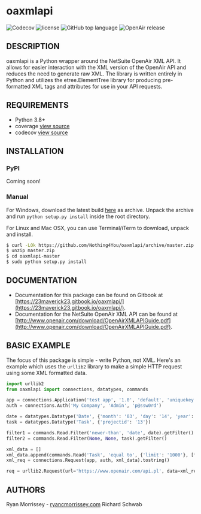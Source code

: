 # oaxmlapi

![Codecov](https://img.shields.io/codecov/c/github/Nothing4You/oaxmlapi.svg) ![license](https://img.shields.io/github/license/Nothing4You/oaxmlapi.svg) ![GitHub top language](https://img.shields.io/github/languages/top/Nothing4You/oaxmlapi.svg) ![OpenAir release](https://img.shields.io/badge/OpenAir%20Release-2018.1-green.svg)

## DESCRIPTION
oaxmlapi is a Python wrapper around the NetSuite OpenAir XML API. It allows for easier interaction with the XML version of the OpenAir API and reduces the need to generate raw XML. The library is written entirely in Python and utilizes the etree.ElementTree library for producing pre-formatted XML tags and attributes for use in your API requests.

## REQUIREMENTS
* Python 3.8+
* coverage [view source](https://bitbucket.org/ned/coveragepy)
* codecov [view source](https://github.com/codecov/codecov-python)

## INSTALLATION

### PyPI

Coming soon!

### Manual

For Windows, download the latest build [here](https://github.com/Nothing4You/oaxmlapi/archive/master.zip) as archive. Unpack the archive and run `python setup.py install` inside the root directory.

For Linux and Mac OSX, you can use Terminal/iTerm to download, unpack and install.
```bash
$ curl -LOk https://github.com/Nothing4You/oaxmlapi/archive/master.zip
$ unzip master.zip
$ cd oaxmlapi-master
$ sudo python setup.py install
```

## DOCUMENTATION

- Documentation for this package can be found on Gitbook at [https://23maverick23.gitbook.io/oaxmlapi/](https://23maverick23.gitbook.io/oaxmlapi/).
- Documentation for the NetSuite OpenAir XML API can be found at [http://www.openair.com/download/OpenAirXMLAPIGuide.pdf](http://www.openair.com/download/OpenAirXMLAPIGuide.pdf).

## BASIC EXAMPLE

The focus of this package is simple - write Python, not XML. Here's an example which uses the `urllib2` library to make a simple HTTP request using some XML formatted data.

```python
import urllib2
from oaxmlapi import connections, datatypes, commands

app = connections.Application('test app', '1.0', 'default', 'uniquekey')
auth = connections.Auth('My Company', 'Admin', 'p@ssw0rd')

date = datatypes.Datatype('Date', {'month': '03', 'day': '14', 'year': '2012'})
task = datatypes.Datatype('Task', {'projectid': '13'})

filter1 = commands.Read.Filter('newer-than', 'date', date).getFilter()
filter2 = commands.Read.Filter(None, None, task).getFilter()

xml_data = []
xml_data.append(commands.Read('Task', 'equal to', {'limit': '1000'}, [filter1, filter2], None, ['id', 'timesheetid']).read())
xml_req = connections.Request(app, auth, xml_data).tostring()

req = urllib2.Request(url='https://www.openair.com/api.pl', data=xml_req)
```

## AUTHORS
Ryan Morrissey - [ryancmorrissey.com](https://ryancmorrissey.com/)
Richard Schwab
